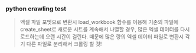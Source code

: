 ### python crawling test 
> 엑셀 파일 포멧으로 변환시 load_workbook 함수를 이용해 기존의 파일에 create_sheet로 새로운 시트를 계속해서 나열할 경우, 많은 엑셀 데이터를 다시 로드하는데 오랜 시간이 걸린다. 때문에 많은 량의 엑셀 데이터 파일로 변환시 각기 다른 파일로 분리해서 크롤링 할 것!
